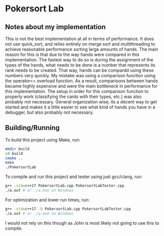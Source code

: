 # Pokersort Lab

## Notes about my implementation

This is not the best implementation at all in terms of performance. It does not use quick_sort, and relies entirely on merge sort and multithreading to achieve reasonable performance sorting large amounts of hands. The main reason for this is that due to the way hands were compared in this implementation. The fastest way to do so is during the assignment of the types of the hands, what needs to be done is a number that represents its rank needs to be created. That way, hands can be compardd using these numbers very quickly. My mistake was using a comparison function using the operator<= overload function. As a result, comparisons between hands became highly expensive and were the main bottleneck in performance for this implementation. The setup in order for this comparison function to properly work (classifying the cards with their types, etc.) was also probably not necessary. General organization wise, its a decent way to get started and makes it a little easier to see what kind of hands you have in a debugger, but also probably not necessary.

## Building/Running

To build this project using Make, run:

```bash
mkdir build
cd build
cmake ..
make
./PokersortLab
```

To compile and run this project and tester using just gcc/clang, run:

```bash
g++ -std=c++17 PokersortLab.cpp PokersortLabTester.cpp
./a.out # or ./a.exe on Windows
```

For optimization and lower run times, run:

```bash
g++ -std=c++17 -O PokersortLab.cpp PokersortLabTester.cpp
./a.out # or ./a.exe on Windows
```

I would not rely on this though as John is most likely not going to use this to compile.
